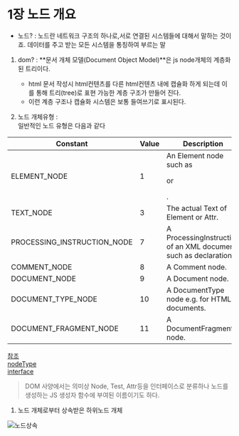 # 1장 노드 개요

- 노드? : 노드란 네트워크 구조의 하나로,서로 연결된 시스템들에 대해서 말하는 것이죠. 데이터를 주고 받는 모든 시스템을 통칭하여 부르는 말

1. dom? : **문서 개체 모델(Document Object Model)**은 js node개체의 계층화된 트리이다.

    + html 문서 작성시 html컨텐츠를 다른 html컨텐츠 내에 캡슐화 하게 되는데 이를 통해 트리(tree)로 표현 가능한 계층 구조가 만들어 진다.
    + 이런 계층 구조나 캡슐화 시스템은 보통 들여쓰기로 표시된다.

1. 노드 개체유형 :<br>
일반적인 노드 유형은 다음과 같다

Constant|	Value	|Description
--|--|--
ELEMENT_NODE|	1	|An Element node such as <p> or <div>.
TEXT_NODE|	3	|The actual Text of Element or Attr.
PROCESSING_INSTRUCTION_NODE|	7	|A ProcessingInstruction of an XML document such as <?xml-stylesheet ... ?> declaration.
COMMENT_NODE|	8	|A Comment node.
DOCUMENT_NODE|	9	|A Document node.
DOCUMENT_TYPE_NODE|	10	|A DocumentType node e.g. <!DOCTYPE html> for HTML5 documents.
DOCUMENT_FRAGMENT_NODE|	11	|A DocumentFragment node.

[참조](http://jsfiddle.net/domenlightenment/YcXGD)<br>
[nodeType](https://developer.mozilla.org/ko/docs/Web/API/Node/nodeType)<br>
[interface](https://ljeljy.tistory.com/entry/%EC%97%AC%EB%9F%AC%EA%B0%80%EC%A7%80-%EB%85%B8%EB%93%9C-%ED%83%80%EC%9E%85)

> DOM 사양에서는 의미상 Node, Test, Attr등을 인터페이스로 분류하나 노드를 생성하는 JS 생성자 함수에 부여된 이름이기도 하다.

1. 노드 개체로부터 상속받은 하위노드 개체

![노드상속](./노드%20상속.png)
